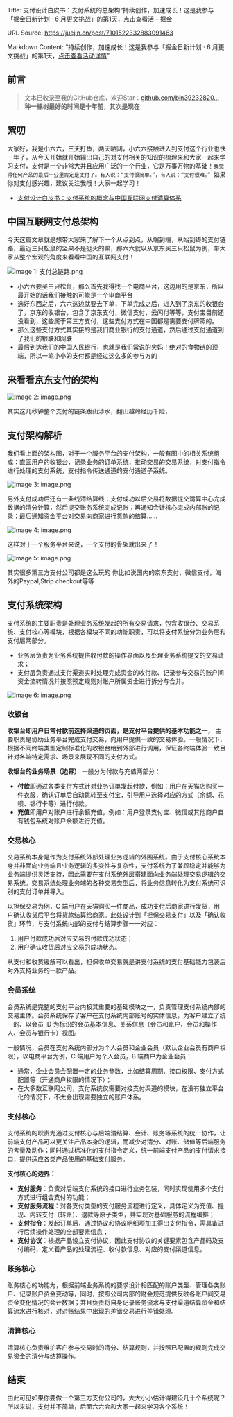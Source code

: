 Title: 支付设计白皮书：支付系统的总架构“持续创作，加速成长！这是我参与「掘金日新计划 · 6 月更文挑战」的第1天，点击查看活 - 掘金

URL Source: https://juejin.cn/post/7101522332883091463

Markdown Content:
“持续创作，加速成长！这是我参与「掘金日新计划 · 6 月更文挑战」的第1天，[点击查看活动详情](https://juejin.cn/post/7099702781094674468 "https://juejin.cn/post/7099702781094674468")”

前言
--

> 文本已收录至我的GitHub仓库，欢迎Star：[github.com/bin39232820…](https://link.juejin.cn/?target=https%3A%2F%2Fgithub.com%2Fbin392328206%2Fsix-finger "https://github.com/bin392328206/six-finger")  
> **种一棵树最好的时间是十年前，其次是现在**

絮叨
--

大家好，我是小六六，三天打鱼，两天晒网，小六六接触进入到支付这个行业也快一年了，从今天开始就开始输出自己的对支付相关的知识的梳理来和大家一起来学习支付，支付是一个非常大并且应用广泛的一个行业，它是万事万物的基础！`我觉得任何产品的最后一公里肯定是支付了。有人说：“支付很简单。”，有人说：“支付很难。” `如果你对支付感兴趣，建议关注我哦！大家一起学习！

*   [支付设计白皮书：支付系统的概念与中国互联网支付清算体系](https://link.juejin.cn/?target=)

中国互联网支付总架构
----------

今天这篇文章就是想带大家来了解下一个从点到点，从端到端，从始到终的支付链路，最近三只松鼠的坚果不是挺火的嘛，那六六就以从京东买三只松鼠为例，带大家从整个宏观的角度来看看中国的互联网支付！

![Image 1: 支付总链路.png](https://p3-juejin.byteimg.com/tos-cn-i-k3u1fbpfcp/bebf806e833f462d84fe1081cb99768b~tplv-k3u1fbpfcp-zoom-in-crop-mark:1512:0:0:0.awebp?)

*   小六六要买三只松鼠，那么首先我得找一个电商平台，这边用的是京东，所以最开始的话我们接触的可能是一个电商平台
*   选好东西之后，六六这边就要去下单，下单完成之后，进入到了京东的收银台了，京东的收银台，包含了京东支付，微信支付，云闪付等等，支付宝目前还没看到，这些属于第三方支付，这些支付方式在中国都是需要支付牌照的。
*   那么这些支付方式其实接的是我们商业银行的支付通道，然后通过支付通道到了我们的银联和网联
*   最后到达我们的中国人民银行，也就是我们常说的央妈！绝对的食物链的顶端，所以一笔小小的支付都是经过这么多的参与方的

来看看京东支付的架构
----------

![Image 2: image.png](https://p6-juejin.byteimg.com/tos-cn-i-k3u1fbpfcp/34ef8ce66b024246a57e621aa8c383b1~tplv-k3u1fbpfcp-zoom-in-crop-mark:1512:0:0:0.awebp?)

其实这几秒钟整个支付的链条跋山涉水，翻山越岭经历千险，

支付架构解析
------

我们看上面的架构图，对于一个服务平台的支付架构，一般有图中的相关系统组成：直面用户的收银台，记录业务的订单系统，推动交易的交易系统，对支付指令进行处理的支付系统，支付指令传送通道的支付通道子系统。

![Image 3: image.png](https://p9-juejin.byteimg.com/tos-cn-i-k3u1fbpfcp/b9894ac15dd74fac989e3bbc4790bec4~tplv-k3u1fbpfcp-zoom-in-crop-mark:1512:0:0:0.awebp?)

另外支付成功后还有一条线清结算线：支付成功以后交易将数据提交清算中心完成数据的清分计算，然后提交账务系统完成记账；再通知会计核心完成内部账的记录；最后通知资金平台对交易向商家进行货款的结算……

![Image 4: image.png](https://p6-juejin.byteimg.com/tos-cn-i-k3u1fbpfcp/6d4f05ca70ac4974a9a745c24c70a04d~tplv-k3u1fbpfcp-zoom-in-crop-mark:1512:0:0:0.awebp?)

这样对于一个服务平台来说，一个支付的骨架就出来了！

![Image 5: image.png](https://p9-juejin.byteimg.com/tos-cn-i-k3u1fbpfcp/38f4a06e48f94f04ab5e16a4df16913d~tplv-k3u1fbpfcp-zoom-in-crop-mark:1512:0:0:0.awebp?)

其实很多第三方支付公司都是这么玩的 你比如说国内的京东支付，微信支付，海外的Paypal,Strip checkout等等

支付系统架构
------

支付系统的主要职责是处理业务系统发起的所有交易请求，包含收银台、交易系统、支付核心等模块，根据各模块不同的功能职责，可以将支付系统分为业务层和支付层两部分。

*   业务层负责为业务系统提供收付款的操作界面以及处理业务系统提交的交易请求；
*   支付层负责通过支付渠道实时处理完成资金的收付款、记录参与交易的账户间资金流转情况并按照预定规则对账户所属资金进行拆分与合并。

![Image 6: image.png](https://p3-juejin.byteimg.com/tos-cn-i-k3u1fbpfcp/705d9dcf208e41f6843bbc00b1e6124f~tplv-k3u1fbpfcp-zoom-in-crop-mark:1512:0:0:0.awebp?)

### 收银台

**收银台即用户日常付款前选择渠道的页面，是支付平台提供的基本功能之一，** 主要职责是协助业务平台完成支付交易，向用户提供一致的交易体验。一般情况下，根据不同终端类型定制标准化的收银台给到外部进行调用，保证各终端体验一致且针对各端特定需求、场景来展现不同的支付方式。

**收银台的业务场景（边界）** 一般分为付款与充值两部分：

*   **付款**即通过各类支付方式针对业务订单发起付款，例如：用户在天猫店购买一件衣服，确认订单后自动跳转至支付宝，引导用户选择对应的方式（余额、花呗、银行卡等）进行付款。
*   **充值**即用户对账户进行余额充值，例如：用户登录支付宝、微信或其他商户自有钱包系统对账户余额进行充值。

### 交易核心

交易系统本身是作为支付系统外部处理业务逻辑的外围系统。由于支付核心系统本身并非面向业务端且业务逻辑的多变性与复杂性，支付系统为了兼顾稳定并能够为业务端提供灵活支持，因此需要在支付系统外层搭建面向业务端处理交易逻辑的交易系统。交易系统处理业务端的各种交易类型后，将业务信息转化为支付系统可识别的支付订单并导入。

以担保交易为例，C 端用户在天猫购买一件商品，成功支付后商家进行发货，用户确认收货后平台将货款结算给商家。此处设计到「担保交易支付」以及「确认收货」环节，与支付系统内部的支付与结算步骤一一对应：

1.  用户付款成功后对应交易的付款成功状态；
2.  用户确认收货后对应交易的成功状态。

从支付和收货缓解可以看出，担保收单交易就是讲支付系统的支付基础能力包装后对外支持业务的一款产品。

### **会员系统**

会员系统是完整的支付平台内极其重要的基础模块之一，负责管理支付系统内部的交易主体。会员系统保存了客户在支付系统内部账号的实体信息，为客户建立了统一的、以会员 ID 为标识的会员基本信息、关系信息（会员和账户、会员和操作人、会员与银行卡）视图。

一般情况，会员在支付系统内部分为个人会员和企业会员（默认企业会员有商户权限），以电商平台为例，C 端用户为个人会员，B 端商户为企业会员：

*   通常，企业会员会配置一定的业务参数，比如结算周期、接口权限、支付方式配置等（开通商户权限的情况下）；
*   在大多数互联网公司，支付系统仅需要对接支付渠道的模块，在没有独立平台化的情况下，不太会出现需要独立的账户体系。

### **支付核心**

支付系统的职责为通过支付核心与后端清结算、会计、账务等系统的统一协作，让前端支付产品可以更关注产品本身的逻辑，而减少对清分、对账、储值等后端服务的考量及动作；同时通过标准化的支付指令定义，统一前端支付产品的支付请求接口，提供适应各类产品使用的基础支付服务。

**支付核心的边界：**

*   **支付服务**：负责对后端支付系统的接口进行业务包装，同时实现使用多个支付方式进行组合支付的功能；
*   **支付服务流程**：对各支付类型的支付服务流程进行定义，具体定义为充值、提现、内转支付（转账）、退款等原子类型，并实现对基础服务的流程编排；
*   **支付指令**：发起订单后，通过协议和协议明细项加工得出支付指令，需具备进行后续操作处理的全部要素信息；
*   **支付协议**：根据产品设立支付协议，因此支付协议的关键要素包含产品码及支付编码，定义着产品的处理流程、收付款信息、对应的支付渠道信息。

### **账务核心**

账务核心的功能为，根据前端业务系统的要求设计相匹配的账户类型、管理各类账户、记录账户资金变动等，同时，按照公司内部的财会规范提供反映各账户间交易资金变化情况的会计数据；并且负责将自身记录账务流水与支付渠道结算资金和结算流水进行核对，对对账结果中出现的差错交易进行差错处理。

### 清算核心

清算核心负责维护客户参与交易时的清分、结算规则，并按照已配置的规则完成交易资金的清分与结算操作。

结束
--

由此可见如果你要做一个第三方支付公司的，大大小小估计得建设几十个系统呢？所以来说，支付并不简单，后面六六会和大家一起来学习各个系统！
